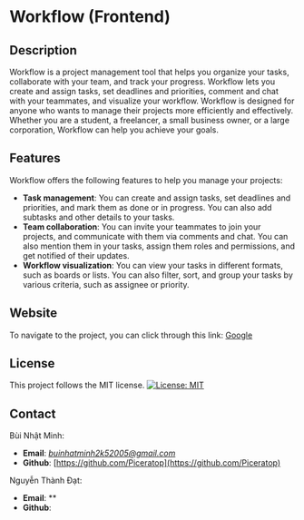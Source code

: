 # Workflow (Frontend)
## Description
Workflow is a project management tool that helps you organize your tasks, collaborate with your team, and track your progress. Workflow lets you create and assign tasks, set deadlines and priorities, comment and chat with your teammates, and visualize your workflow. Workflow is designed for anyone who wants to manage their projects more efficiently and effectively. Whether you are a student, a freelancer, a small business owner, or a large corporation, Workflow can help you achieve your goals.

## Features
Workflow offers the following features to help you manage your projects:

- **Task management**: You can create and assign tasks, set deadlines and priorities, and mark them as done or in progress. You can also add subtasks and other details to your tasks.
- **Team collaboration**: You can invite your teammates to join your projects, and communicate with them via comments and chat. You can also mention them in your tasks, assign them roles and permissions, and get notified of their updates.
- **Workflow visualization**: You can view your tasks in different formats, such as boards or lists. You can also filter, sort, and group your tasks by various criteria, such as assignee or priority.

## Website
To navigate to the project, you can click through this link: [Google](https://google.com)

## License
This project follows the MIT license. [![License: MIT](https://img.shields.io/badge/License-MIT-yellow.svg)](https://opensource.org/licenses/MIT)

## Contact
Bùi Nhật Minh:
- **Email**: *buinhatminh2k52005@gmail.com*
- **Github**: [https://github.com/Piceratop](https://github.com/Piceratop)

Nguyễn Thành Đạt:
- **Email**: **
- **Github**: []()
